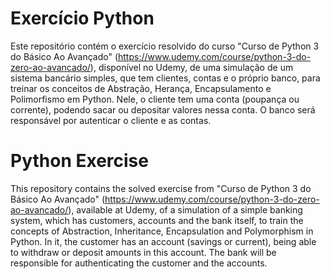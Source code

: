 # Exercício Python

Este repositório contém o exercício resolvido do curso "Curso de Python 3 do Básico Ao Avançado" (https://www.udemy.com/course/python-3-do-zero-ao-avancado/), disponível no Udemy, de uma simulação de um sistema bancário simples, que tem clientes, contas e o próprio banco, para treinar os conceitos de Abstração, Herança, Encapsulamento e Polimorfismo em Python.
Nele, o cliente tem uma conta (poupança ou corrente), podendo sacar ou depositar valores nessa conta. O banco será responsável por autenticar o cliente e as contas.


# Python Exercise

This repository contains the solved exercise from "Curso de Python 3 do Básico Ao Avançado" (https://www.udemy.com/course/python-3-do-zero-ao-avancado/), available at Udemy, of a simulation of a simple banking system, which has customers, accounts and the bank itself, to train the concepts of Abstraction, Inheritance, Encapsulation and Polymorphism in Python.
In it, the customer has an account (savings or current), being able to withdraw or deposit amounts in this account. The bank will be responsible for authenticating the customer and the accounts.